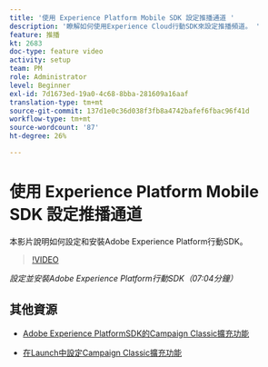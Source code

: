 ```yaml
---
title: '使用 Experience Platform Mobile SDK 設定推播通道 '
description: '瞭解如何使用Experience Cloud行動SDK來設定推播頻道。 '
feature: 推播
kt: 2683
doc-type: feature video
activity: setup
team: PM
role: Administrator
level: Beginner
exl-id: 7d1673ed-19a0-4c68-8bba-281609a16aaf
translation-type: tm+mt
source-git-commit: 137d1e0c36d038f3fb8a4742bafef6fbac96f41d
workflow-type: tm+mt
source-wordcount: '87'
ht-degree: 26%

---
```


# 使用 Experience Platform Mobile SDK 設定推播通道

本影片說明如何設定和安裝Adobe Experience Platform行動SDK。

>[!VIDEO](https://video.tv.adobe.com/v/27699?quality=12)

*設定並安裝Adobe Experience Platform行動SDK（07:04分鐘）*

## 其他資源

* [Adobe Experience PlatformSDK的Campaign Classic擴充功能](https://helpx-internal.corp.adobe.com/content/help/en/campaign/kb/acc-aep-extension.html)

* [在Launch中設定Campaign Classic擴充功能](https://aep-sdks.gitbook.io/docs/using-mobile-extensions/adobe-campaignclassic)
